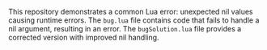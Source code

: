 This repository demonstrates a common Lua error: unexpected nil values causing runtime errors. The `bug.lua` file contains code that fails to handle a nil argument, resulting in an error. The `bugSolution.lua` file provides a corrected version with improved nil handling.
